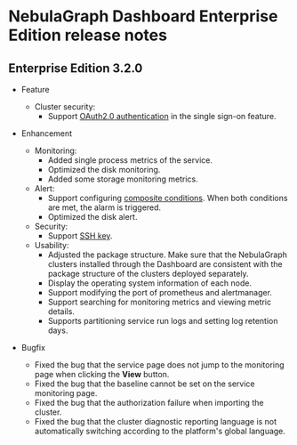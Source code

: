 # NebulaGraph Dashboard Enterprise Edition release notes

## Enterprise Edition 3.2.0

- Feature

  - Cluster security:
    - Support [OAuth2.0 authentication](../..//nebula-dashboard-ent/5.account-management.md) in the single sign-on feature.

- Enhancement

  - Monitoring:
    - Added single process metrics of the service.
    - Optimized the disk monitoring.
    - Added some storage monitoring metrics.
  - Alert:
    - Support configuring [composite conditions](../..//nebula-dashboard-ent/4.cluster-operator/9.notification.md). When both conditions are met, the alarm is triggered.
    - Optimized the disk alert.
  - Security:
    - Support [SSH key](../../nebula-dashboard-ent/4.cluster-operator/operator/node.md).
  - Usability:
    - Adjusted the package structure. Make sure that the NebulaGraph clusters installed through the Dashboard are consistent with the package structure of the clusters deployed separately.
    - Display the operating system information of each node.
    - Support modifying the port of prometheus and alertmanager.
    - Support searching for monitoring metrics and viewing metric details.
    - Supports partitioning service run logs and setting log retention days.

- Bugfix

  - Fixed the bug that the service page does not jump to the monitoring page when clicking the **View** button.
  - Fixed the bug that the baseline cannot be set on the service monitoring page.
  - Fixed the bug that the authorization failure when importing the cluster.
  - Fixed the bug that the cluster diagnostic reporting language is not automatically switching according to the platform's global language.

